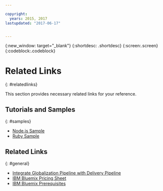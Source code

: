 ```yaml
---

copyright:
  years: 2015, 2017
lastupdated: "2017-06-17"


---
```


{:new_window: target="_blank"}
{:shortdesc: .shortdesc}
{:screen:.screen}
{:codeblock:.codeblock}

# Related Links
{: #relatedlinks}

This section provides necessary related links for your reference. 

## Tutorials and Samples
{: #samples}

* [Node.js Sample](https://github.com/IBM-Bluemix/gp-nodejs-sample)
* [Ruby Sample](https://github.com/IBM-Bluemix/gp-ruby-sample)

## Related Links
{: #general}

* [Integrate Globalization Pipeline with Delivery Pipeline](https://hub.jazz.net/docs/deploy_ext/#globalize)
* [IBM Bluemix Pricing Sheet](https://www.ng.bluemix.net/#/pricing)
* [IBM Bluemix Prerequisites](https://developer.ibm.com/bluemix/support/#prereqs)
